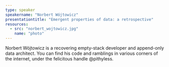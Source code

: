 ```yaml
---
type: speaker
speakername: "Norbert Wójtowicz"
presentationtitle: "Emergent properties of data: a retrospective"
resources:
  - src: "norbert_wojtowicz.jpg"
    name: "photo"
---
```

Norbert Wójtowicz is a recovering empty-stack developer and append-only data architect. You can find his code and ramblings in various corners of the internet, under the felicitous handle @pithyless.
